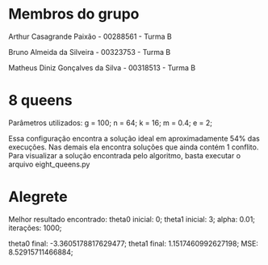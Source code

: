 # Membros do grupo
Arthur Casagrande Paixão - 00288561 - Turma B

Bruno Almeida da Silveira - 00323753 - Turma B

Matheus Diniz Gonçalves da Silva - 00318513 - Turma B


# 8 queens

Parâmetros utilizados:
g = 100;
n = 64;
k = 16;
m = 0.4;
e = 2;

Essa configuração encontra a solução ideal em aproximadamente 54% das execuções. Nas demais ela encontra soluções que ainda contém 1 conflito.
Para visualizar a solução encontrada pelo algoritmo, basta executar o arquivo eight_queens.py


# Alegrete

Melhor resultado encontrado:
theta0 inicial: 0;
theta1 inicial: 3;
alpha: 0.01;
iterações: 1000;


theta0 final: -3.3605178817629477;
theta1 final: 1.1517460992627198;
MSE: 8.52915711466884;
